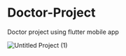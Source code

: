 # Doctor-Project
Doctor project using flutter mobile app

![Untitled Project (1)](https://github.com/Mohamed-Abdirizak/Doctor-Project/assets/63655278/77a379b9-c54b-4c8a-984d-8f7988f1becd)
